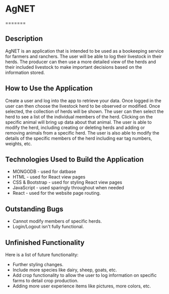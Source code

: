# AgNET
=======
## Description
AgNET is an application that is intended to be used as a bookeeping service for farmers and ranchers. The user will be able to log their livestock in their herds. The producer can then use a more detailed view of the herds and their included livestock to make important decisions based on the information stored.

## How to Use the Application
Create a user and log into the app to retrieve your data. Once logged in the user can then choose the livestock herd to be observed or modified. Once selected, the collection of herds will be shown. The user can then select the herd to see a list of the individual members of the herd. Clicking on the specific animal will bring up data about that animal. The user is able to modify the herd, including creating or deleting herds and adding or removing animals from a specific herd. The user is also able to modify the details of the specific members of the herd including ear tag numbers, weights, etc.

## Technologies Used to Build the Application
* MONGODB - used for datbase
* HTML - used for React view pages
* CSS & Bootstrap - used for styling React view pages
* JavaScript - used sparingly throughout when needed
* React - used for the website page routing.


## Outstanding Bugs
- Cannot modify members of specific herds.
- Login/Logout isn't fully functional.

## Unfinished Functionality
Here is a list of future functionality:
- Further styling changes.
- Include more species like dairy, sheep, goats, etc.
- Add crop functionality to allow the user to log information on specific farms to detail crop production.
- Adding more user experience items like pictures, more colors, etc.